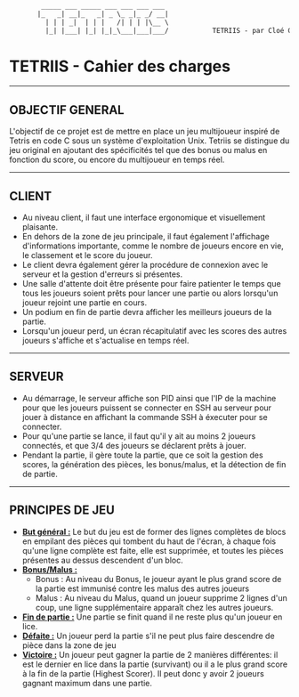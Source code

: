 ```diff
        _____ ___ _____ ___ ___ ___ ___ 
       |_   _| __|_   _| _ \_ _|_ _/ __|
         | | | _|  | | |   /| | | |\__ \
         |_| |___| |_| |_|_\___|___|___/           TETRIIS - par Cloé GREBERT & Thomas DUTHOIT
```
# TETRIIS - Cahier des charges


---

## OBJECTIF GENERAL

L'objectif de ce projet est de mettre en place un jeu multijoueur inspiré de Tetris en code C sous un système d'exploitation Unix. 
Tetriis se distingue du jeu original en ajoutant des spécificités tel que des bonus ou malus en fonction du score, ou encore du multijoueur en temps réel.

---

## CLIENT
- Au niveau client, il faut une interface ergonomique et visuellement plaisante.
- En dehors de la zone de jeu principale, il faut également l'affichage d'informations importante, comme le nombre de joueurs encore en vie, le classement et le score du joueur.
- Le client devra également gérer la procédure de connexion avec le serveur et la gestion d'erreurs si présentes.
- Une salle d'attente doit être présente pour faire patienter le temps que tous les joueurs soient prêts pour lancer une partie ou alors lorsqu'un joueur rejoint une partie en cours.
- Un podium en fin de partie devra afficher les meilleurs joueurs de la partie.
- Lorsqu'un joueur perd, un écran récapitulatif avec les scores des autres joueurs s'affiche et s'actualise en temps réel.

---

## SERVEUR
- Au démarrage, le serveur affiche son PID ainsi que l'IP de la machine pour que les joueurs puissent se connecter en SSH au serveur pour jouer à distance en affichant la commande SSH à éxecuter pour se connecter.
- Pour qu'une partie se lance, il faut qu'il y ait au moins 2 joueurs connectés, et que 3/4 des joueurs se déclarent prêts à jouer.
- Pendant la partie, il gère toute la partie, que ce soit la gestion des scores, la génération des pièces, les bonus/malus, et la détection de fin de partie.

---

## PRINCIPES DE JEU
- <ins>**But général :**</ins> Le but du jeu est de former des lignes complètes de blocs en empilant des pièces qui tombent du haut de l'écran, à chaque fois qu'une ligne complète est faite, elle est supprimée, et toutes les pièces présentes au dessus descendent d'un bloc.
- <ins>**Bonus/Malus :**</ins> 
    - Bonus : Au niveau du Bonus, le joueur ayant le plus grand score de la partie est immunisé contre les malus des autres joueurs
    - Malus : Au niveau du Malus, quand un joueur supprime 2 lignes d'un coup, une ligne supplémentaire apparaît chez les autres joueurs.
- <ins>**Fin de partie :**</ins> Une partie se finit quand il ne reste plus qu'un joueur en lice.
- <ins>**Défaite :**</ins> Un joueur perd la partie s'il ne peut plus faire descendre de pièce dans la zone de jeu
- <ins>**Victoire :**</ins> Un joueur peut gagner la partie de 2 manières différentes: il est le dernier en lice dans la partie (survivant)  ou il a le plus grand score à la fin de la partie (Highest Scorer). Il peut donc y avoir 2 joueurs gagnant maximum dans une partie.



